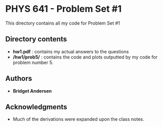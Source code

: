 # PHYS 641 - Problem Set #1

This directory contains all my code for Problem Set #1

## Directory contents
* **hw1.pdf** : contains my actual answers to the questions
* **/hw1/prob5/** : contains the code and plots outputted by my code for problem number 5.

## Authors

* **Bridget Andersen**

## Acknowledgments

* Much of the derivations were expanded upon the class notes.